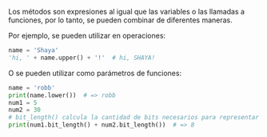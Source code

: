 
Los métodos son expresiones al igual que las variables o las llamadas a funciones, por lo tanto, se pueden combinar de diferentes maneras.

Por ejemplo, se pueden utilizar en operaciones:

```python
name = 'Shaya'
'hi, ' + name.upper() + '!'  # hi, SHAYA!
```

O se pueden utilizar como parámetros de funciones:

```python
name = 'robb'
print(name.lower())  # => robb
num1 = 5
num2 = 30
# bit_length() calcula la cantidad de bits necesarios para representar un número en binario
print(num1.bit_length() + num2.bit_length())  # => 8
```
